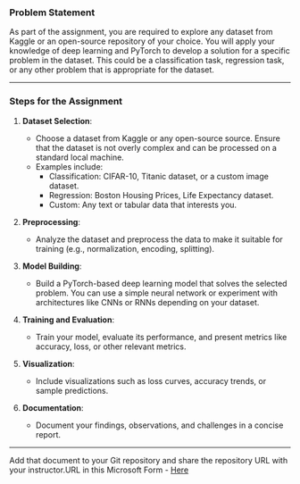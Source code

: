 ### **Problem Statement**
As part of the assignment, you are required to explore any dataset from Kaggle or an open-source repository of your choice. You will apply your knowledge of deep learning and PyTorch to develop a solution for a specific problem in the dataset. This could be a classification task, regression task, or any other problem that is appropriate for the dataset.

---

### **Steps for the Assignment**
1. **Dataset Selection**:
   - Choose a dataset from Kaggle or any open-source source. Ensure that the dataset is not overly complex and can be processed on a standard local machine.
   - Examples include:
     - Classification: CIFAR-10, Titanic dataset, or a custom image dataset.
     - Regression: Boston Housing Prices, Life Expectancy dataset.
     - Custom: Any text or tabular data that interests you.

2. **Preprocessing**:
   - Analyze the dataset and preprocess the data to make it suitable for training (e.g., normalization, encoding, splitting).

3. **Model Building**:
   - Build a PyTorch-based deep learning model that solves the selected problem. You can use a simple neural network or experiment with architectures like CNNs or RNNs depending on your dataset.

4. **Training and Evaluation**:
   - Train your model, evaluate its performance, and present metrics like accuracy, loss, or other relevant metrics.

5. **Visualization**:
   - Include visualizations such as loss curves, accuracy trends, or sample predictions.

6. **Documentation**:
   - Document your findings, observations, and challenges in a concise report.

---
Add that document to your Git repository and share the repository URL with your instructor.URL in this Microsoft Form - [Here](https://forms.office.com/r/MwtiC6U7Ju?origin=lprLink)
   